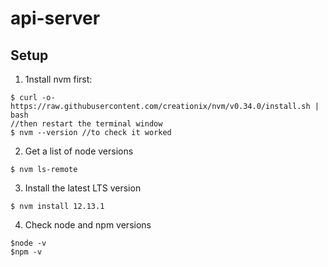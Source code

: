 # api-server

## Setup

1. 1nstall nvm first:
```
$ curl -o- https://raw.githubusercontent.com/creationix/nvm/v0.34.0/install.sh | bash
//then restart the terminal window
$ nvm --version //to check it worked
```

2. Get a list of node versions
```
$ nvm ls-remote
```

3. Install the latest LTS version
```
$ nvm install 12.13.1
```

4. Check node and npm versions
```
$node -v
$npm -v
```
